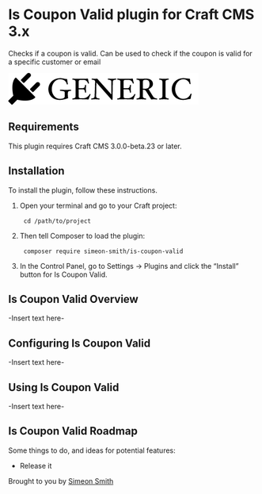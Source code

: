 # Is Coupon Valid plugin for Craft CMS 3.x

Checks if a coupon is valid. Can be used to check if the coupon is valid for a specific customer or email

![Screenshot](resources/img/plugin-logo.png)

## Requirements

This plugin requires Craft CMS 3.0.0-beta.23 or later.

## Installation

To install the plugin, follow these instructions.

1. Open your terminal and go to your Craft project:

        cd /path/to/project

2. Then tell Composer to load the plugin:

        composer require simeon-smith/is-coupon-valid

3. In the Control Panel, go to Settings → Plugins and click the “Install” button for Is Coupon Valid.

## Is Coupon Valid Overview

-Insert text here-

## Configuring Is Coupon Valid

-Insert text here-

## Using Is Coupon Valid

-Insert text here-

## Is Coupon Valid Roadmap

Some things to do, and ideas for potential features:

* Release it

Brought to you by [Simeon Smith](https://uxiliary.com)

